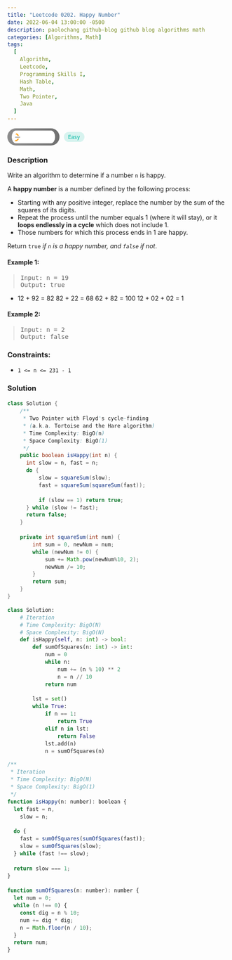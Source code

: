 ```yaml
---
title: "Leetcode 0202. Happy Number"
date: 2022-06-04 13:00:00 -0500
description: paolochang github-blog github blog algorithms math
categories: [Algorithms, Math]
tags:
  [
    Algorithm,
    Leetcode,
    Programming Skills I,
    Hash Table,
    Math,
    Two Pointer,
    Java
  ]
---
```


<style type='text/css'>
blockquote {
  margin-left: 14px;
}
img {
  left: 0 !important;
  transform: none !important;
  -webkit-transform: none !important;
}
[class*="summary"] {
  display: none;
}
[class*="header"] {
  display: flex;
  flex-direction: row;
  align-items: center;
  gap: 10px;
}
[class*="leet_logo"] {
  height: 29px;
  padding: 5px 10px;
  border-radius: 21px;
  background-color: #f7f7f7;
  background: linear-gradient(90deg, rgba(80,80,80,0.65) 0%, rgba(36,36,36,0.65) 100%);
}
[class*="easy"] {
  color: #00B8A3;
  font-size: 12px;
  padding: 4px 10px;
  border-radius: 21px;
  background-color: rgba(0, 184, 163, 0.15);
}
[class*="medium"] {
  color: #FFC01E;
  font-size: 12px;
  padding: 4px 10px;
  border-radius: 21px;
  background-color: #FFC01E26;
}
</style>

<div class=summary>
  Write an algorithm to determine if a number `n` is happy.
  
  A happy number is a number defined by the following process:　
  
  - Starting with any positive integer, replace the number by the sum of the squares of its digits.　
  - Repeat the process until the number equals 1 (where it will stay), or it loops endlessly in a cycle which does not include 1.　
  - Those numbers for which this process ends in 1 are happy.　
</div>

<div id=header class=header>
  <img class=leet_logo src="/assets/img/leetcode_logo.png" alt="Leetcode" />
  <span class=easy>Easy</span>
</div>

### Description

Write an algorithm to determine if a number `n` is happy.

A **happy number** is a number defined by the following process:

- Starting with any positive integer, replace the number by the sum of the squares of its digits.
- Repeat the process until the number equals 1 (where it will stay), or it **loops endlessly in a cycle** which does not include 1.
- Those numbers for which this process ends in 1 are happy.

Return `true` _if `n` is a happy number, and `false` if not_.

#### Example 1:

> <pre>
> Input: n = 19
> Output: true
> </pre>

- 12 + 92 = 82
  82 + 22 = 68
  62 + 82 = 100
  12 + 02 + 02 = 1

#### Example 2:

> <pre>
> Input: n = 2
> Output: false
> </pre>

### Constraints:

- `1 <= n <= 231 - 1`

### Solution

```java
class Solution {
    /**
     * Two Pointer with Floyd's cycle-finding
     * (a.k.a. Tortoise and the Hare algorithm)
     * Time Complexity: BigO(n)
     * Space Complexity: BigO(1)
     */
    public boolean isHappy(int n) {
      int slow = n, fast = n;
      do {
          slow = squareSum(slow);
          fast = squareSum(squareSum(fast));

          if (slow == 1) return true;
      } while (slow != fast);
      return false;
    }

    private int squareSum(int num) {
        int sum = 0, newNum = num;
        while (newNum != 0) {
            sum += Math.pow(newNum%10, 2);
            newNum /= 10;
        }
        return sum;
    }
}
```

```py
class Solution:
    # Iteration
    # Time Complexity: BigO(N)
    # Space Complexity: BigO(N)
    def isHappy(self, n: int) -> bool:
        def sumOfSquares(n: int) -> int:
            num = 0
            while n:
                num += (n % 10) ** 2
                n = n // 10
            return num

        lst = set()
        while True:
            if n == 1:
                return True
            elif n in lst:
                return False
            lst.add(n)
            n = sumOfSquares(n)
```

```js
/**
 * Iteration
 * Time Complexity: BigO(N)
 * Space Complexity: BigO(1)
 */
function isHappy(n: number): boolean {
  let fast = n,
    slow = n;

  do {
    fast = sumOfSquares(sumOfSquares(fast));
    slow = sumOfSquares(slow);
  } while (fast !== slow);

  return slow === 1;
}

function sumOfSquares(n: number): number {
  let num = 0;
  while (n !== 0) {
    const dig = n % 10;
    num += dig * dig;
    n = Math.floor(n / 10);
  }
  return num;
}
```

<script>
  const anchor = document.getElementById("header").querySelector("a");
  anchor.classList.remove("popup");
  anchor.style.cursor = "pointer";
  anchor.setAttribute("target", "_black");
  anchor.setAttribute("href", "https://leetcode.com/problems/happy-number/");
</script>
